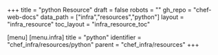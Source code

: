 +++
title = "python Resource"
draft = false
robots = ""
gh_repo = "chef-web-docs"
data_path = ["infra","resources","python"]
layout = "infra_resource"
toc_layout = "infra_resource_toc"

[menu]
  [menu.infra]
    title = "python"
    identifier = "chef_infra/resources/python"
    parent = "chef_infra/resources"
+++

<!-- The contents of this page are automatically generated from the python.yaml file in the data/infra/resources directory. -->
<!-- To suggest a change, edit the https://github.com/chef/chef/blob/main/lib/chef/resource/python.rb file and submit a pull request to the https://github.com/chef/chef repository. -->
<!-- markdownlint-disable-file -->
